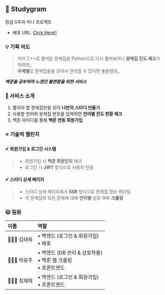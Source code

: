 ## 📕 Studygram
정글 0주차 미니 프로젝트
- 배포 URL: [Click Here!!]()
  
### 💡 기획 의도
> 이미 C++로 풀어둔 문제집을 Python으로 다시 풀어보려니 **문제집 진도 체크**가 어려워,, <br>
> **주제별**로 문제집들을 모아서 관리할 수 있다면 좋을텐데,,

***백준을 공부하며 느꼈던 불편함을 위한 서비스***

### 📎 서비스 소개
1. 풀어야 할 문제집만을 모아 **나만의 스터디 만들기**
2. 사용할 언어와 문제집 번호를 입력하면 **언어별 진도 현황 체크**
3. 백준 아이디를 통해 **백준 연동 회원가입**

### ⭐️ 기술적 챌린지
#### ✔ 회원가입 & 로그인 시스템
  > - 회원가입 시 **백준 회원인지** 체크
  > - 로그인 시 **JWT** 방식으로 사용자 인증

#### ✔ 스터디 상세 페이지
  > - 스터디 상세 페이지에서 **SSR** 방식으로 문제집 정보 렌더링
  > - 각 문제집의 모든 문제에 대해 **언어별** 성공 여부 **크롤링** 

### 😃 팀원
|이름|역할|
|:---|:---|
|🧑🏻‍💻 김태욱|▪ 백엔드 (로그인 & 회원가입)<br>▪ 배포|
|👩🏻‍💻 박유주|▪ 백엔드 (DB 관리 & 상호작용)<br>▪ 백준 웹 크롤링<br>▪ 프론트엔드|
|🧑🏻‍💻 최재혁|▪ 백엔드 (로그인 & 회원가입)<br>▪ 프론트엔드|


